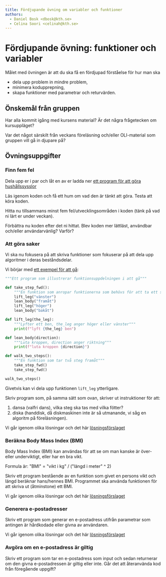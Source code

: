```yaml
---
title: Fördjupande övning om variabler och funktioner
authors:
  - Daniel Bosk <dbosk@kth.se>
  - Celina Soori <celinah@kth.se>
---
```

# Fördjupande övning: funktioner och variabler

Målet med övningen är att du ska få en fördjupad förståelse för hur man ska

  - dela upp problem in mindre problem,
  - minimera kodupprepning,
  - skapa funktioner med parametrar och returvärden.


## Önskemål från gruppen

Har alla kommit igång med kursens material? Är det några frågetecken om kursuppläget?

Var det något särskilt från veckans föreläsning och/eller OLI-material som gruppen vill gå in djupare på?

## Övningsuppgifter

### Finn fem fel

Dela upp er i par och låt en av er ladda ner [ett program för att göra hushållssysslor](https://github.com/dbosk/intropy/blob/master/modules/variables/tutorial-advanced/hard_house_chores.py)

Läs igenom koden och få ett hum om vad den är tänkt att göra. Testa att köra koden.

Hitta nu tillsammans minst fem fel/utvecklingsområden i koden (tänk på vad ni lärt er under veckan).

Förbättra nu koden efter det ni hittat. Blev koden mer lättläst, användbar och/eller användarvänlig? Varför?

### Att göra saker

Vi ska nu fokusera på att skriva funktioner som fokuserar på att dela upp
algoritmer i deras beståndsdelar.

Vi börjar med [ett exempel för att gå][walk]:
```python
"""Ett program som illustrerar funktionsuppdelningen i att gå"""

def take_step_fwd():
    """En funktion som anropar funktionerna som behövs för att ta ett steg"""
    lift_leg("vänster")
    lean_body("framåt")
    lift_leg("höger")
    lean_body("bakåt")

def lift_leg(the_leg):
    """Lyfter ett ben, the_leg anger höger eller vänster"""
    print(f"lyft {the_leg} ben")

def lean_body(direction):
    """Luta kroppen, direction anger riktning"""
    print(f"luta kroppen {direction}")

def walk_two_steps():
    """En funktion som tar två steg framåt"""
    take_step_fwd()
    take_step_fwd()

walk_two_steps()
```
Givetvis kan vi dela upp funktionen `lift_leg` ytterligare.

[walk]: https://github.com/dbosk/intropy/blob/master/modules/variables/tutorial-advanced/walk.py

Skriv program som, på samma sätt som ovan, skriver ut instruktioner för att:

  1. dansa (valfri dans), vilka steg ska tas med vilka fötter?
  2. diska (handdisk, då diskmaskinen inte är så utmanande, vi såg en algoritm
     på föreläsningen).

Vi går igenom olika lösningar och det här [lösningsförslaget](https://github.com/dbosk/intropy/blob/master/modules/variables/tutorial-advanced/diska.py)

### Beräkna Body Mass Index (BMI)

Body Mass Index (BMI) kan användas för att se om man kanske är över- eller underviktigt, eller har en bra vikt.

Formula är: "BMI" = "vikt i kg" / ("längd i meter" ^ 2)

Skriv ett program bestående av en funktion som givet en persons vikt och längd beräknar hans/hennes BMI. 
Programmet ska använda funktionen för att skriva ut (åtminstone) ett BMI.

Vi går igenom olika lösningar och det här [lösningsförslaget](https://github.com/dbosk/intropy/blob/master/modules/variables/tutorial-advanced/bmi.py)

### Generera e-postadresser

Skriv ett program som generar en e-postadress utifrån parametrar som antingen är hårdkodade eller givna av användaren.

Vi går igenom olika lösningar och det här [lösningsförslaget](https://github.com/dbosk/intropy/blob/master/resources/funktioner/adress.py)

### Avgöra om en e-postadress är giltig

Skriv ett program som tar en e-postadress som input och sedan returnerar om
den givna e-postadressen är giltig eller inte. Går det att återanvända kod från
föregående uppgift?
